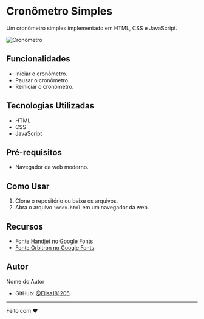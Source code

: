 # Cronômetro Simples

Um cronômetro simples implementado em HTML, CSS e JavaScript.

![Cronômetro](screenshot.png)

## Funcionalidades

- Iniciar o cronômetro.
- Pausar o cronômetro.
- Reiniciar o cronômetro.

## Tecnologias Utilizadas

- HTML
- CSS
- JavaScript

## Pré-requisitos

- Navegador da web moderno.

## Como Usar

1. Clone o repositório ou baixe os arquivos.
2. Abra o arquivo `index.html` em um navegador da web.

## Recursos

- [Fonte Handjet no Google Fonts](https://fonts.google.com/specimen/Handjet)
- [Fonte Orbitron no Google Fonts](https://fonts.google.com/specimen/Orbitron)

## Autor

Nome do Autor

- GitHub: [@Elisa181205](https://github.com/Elisa181205)

---

Feito com ❤️
